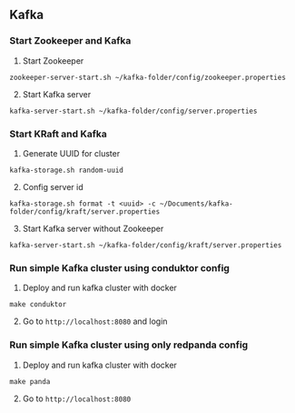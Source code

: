 ## Kafka

### Start Zookeeper and Kafka

1. Start Zookeeper

```shell
zookeeper-server-start.sh ~/kafka-folder/config/zookeeper.properties
```

2. Start Kafka server

```shell
kafka-server-start.sh ~/kafka-folder/config/server.properties
```

### Start KRaft and Kafka

1. Generate UUID for cluster

```shell
kafka-storage.sh random-uuid
```

2. Config server id

```shell
kafka-storage.sh format -t <uuid> -c ~/Documents/kafka-folder/config/kraft/server.properties
```

3. Start Kafka server without Zookeeper

```shell
kafka-server-start.sh ~/kafka-folder/config/kraft/server.properties
```

### Run simple Kafka cluster using conduktor config

1. Deploy and run kafka cluster with docker

```shell
make conduktor
```

2. Go to `http://localhost:8080` and login

### Run simple Kafka cluster using only redpanda config

1. Deploy and run kafka cluster with docker

```shell
make panda
```

2. Go to `http://localhost:8080`
